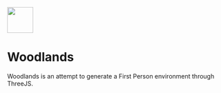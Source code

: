 <div style="margin: 0 auto">

<img src="https://i.imgur.com/g9DoRLU.png" height="60" />

# Woodlands
Woodlands is an attempt to generate a First Person environment through ThreeJS.
</div>

